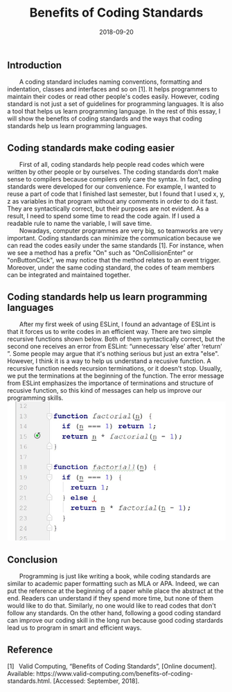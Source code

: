 ﻿---
layout: essay
type: essay
title: Benefits of Coding Standards
# All dates must be YYYY-MM-DD format!
date: 2018-09-20
labels:
  - Coding Standards
  - Javascript
---

<h2>Introduction  </h2>
<div style="text-indent:2em">
A coding standard includes naming conventions, formatting and indentation, classes and interfaces and so on [1].
It helps programmers to maintain their codes or read other people's codes easily. However, coding standard is not just a set of guidelines for programming languages. It is also a tool that helps us learn programming language. In the rest of this essay, I will show the benefits of coding standards and  the ways that coding standards help us learn programming languages.
</div>

<h2>Coding standards make coding easier  </h2>
<div style="text-indent:2em">
	First of all, coding standards help people read codes which were written by other people or by ourselves. The coding standards don’t make sense to compilers because compilers only care the syntax. In fact, coding standards were developed for our convenience. For example, I wanted to reuse a part of code that I finished last semester, but I found that I used x, y, z as variables in that program without any comments in order to do it fast. They are syntactically correct, but their purposes are not evident. As a result, I need to spend some time to read the code again. If I used a readable rule to name the variable, I will save time. 
</div>
<div style="text-indent:2em">	
  	Nowadays, computer programmes are very big, so teamworks are very important. Coding standards can minimize the communication because we can read the codes easily under the same standards [1]. For instance, when we see a method has a prefix "On" such as "OnCollisionEnter" or "onButtonClick", we may notice that the method relates to an event trigger. Moreover, under the same coding standard, the codes of team members can be integrated and maintained together.    
	
</div>	
<h2>Coding standards help us learn programming languages  </h2>
<div style="text-indent:2em">  
	After my first week of using ESLint, I found an advantage of ESLint is that it forces us to write codes in an efficient way. There are two simple recursive functions shown below. Both of them syntactically correct, but the second one receives an error from ESLint: “unnecessary ‘else’ after ‘return’ ”. Some people may argue that it's nothing serious but just an extra "else". However, I think it is a way to help us understand a recusive function. A recursive function needs recursion terminations, or it doesn't stop. Usually, we put the terminations at the beginning of the function. The error message from ESLint emphasizes the importance of terminations and structure of recusive function, so this kind of messages can help us improve our programming skills.  
</div>	

<div>
<img class="padding-left" width = "600" length = "400"  src="../images/CodingS.JPG"></div>

<h2>Conclusion</h2>
<div style="text-indent:2em">  
	Programming is just like writing a book, while coding standards are similar to academic paper formatting such as MLA or APA. Indeed, we can put the reference at the beginning of a paper while place the abstract at the end. Readers can understand if they spend more time, but none of them would like to do that. Similarly, no one would like to read codes that don't follow any standards. On the other hand, following a good coding standard can improve our coding skill in the long run because good coding stardards lead us to program in smart and efficient ways.    
</div>

<h2>Reference</h2>
<div >  
[1]&ensp; Valid Computing, “Benefits of Coding Standards”, [Online document]. Available: https://www.valid-computing.com/benefits-of-coding-standards.html. [Accessed: September, 2018]. 
</div>

